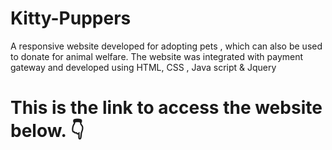 # Kitty-Puppers
A responsive website developed for adopting pets , which can also be used to donate for animal welfare. The website was integrated with payment gateway and developed using HTML, CSS , Java script &amp; Jquery

# This is the link to access the website below. :point_down:<br/>


